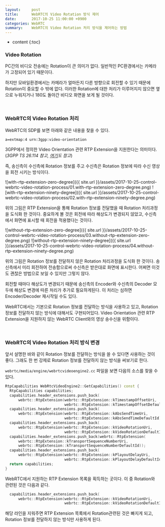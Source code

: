 ```yaml
---
layout:     post
title:      WebRTC의 Video Rotation 방식 제어
date:       2017-10-25 11:00:00 +0900
categories: WebRTC
summary:    WebRTC의 Video Rotation 처리 방식을 제어하는 방법
---
```


* content
{:toc}

### Video Rotation
PC간의 비디오 전송에는 Rotation이 큰 의미가 없다.
일반적인 PC환경에서는 카메라가 고정되어 있기 때문이다.

하지만 모바일환경에서는 카메라가 얼마든지 다른 방향으로 회전할 수 있기 때문에
Rotation이 중요할 수 밖에 없다. 이러한 Rotation에 대한 처리가 이루어지지 않으면
옆으로 누워지거나 180도 돌아간 비디오 화면을 보게 될 것이다.

<br>

### WebRTC의 Video Rotation 처리
WebRTC의 SDP를 보면 아래와 같은 내용을 찾을 수 있다.
```no-highlight
a=extmap:4 urn:3gpp:video-orientation
```

3GPP에서 정의한 Video Orientation 관련 RTP Extension을 지원한다는 의미이다.
(*3GPP TS 26.114 참고, [여기](https://www.ietf.org/mail-archive/web/rtcweb/current/msg08977.html)도 참고*)

즉, 송신측이 수신측에 Rotation 정보를 주고 수신측은 Rotation 정보에 따라
수신 영상을 회전 시키는 방식이다.

![with-rtp-extension-zero-degree]({{ site.url }}/assets/2017-10-25-control-webrtc-video-rotation-process/01.with-rtp-extension-zero-degree.png)
![with-rtp-extension-ninety-degree]({{ site.url }}/assets/2017-10-25-control-webrtc-video-rotation-process/02.with-rtp-extension-ninety-degree.png)

위의 그림은 RTP Extension을 통해 Rotation 정보를 전달했을 때
Rotation 처리과정을 도식화 한 것이다.
중요하게 볼 것은 회전에 따라 해상도가 변경되지 않았고,
수신측에서 화면에 표시할 때 회전을 적용했다는 것이다.

![without-rtp-extension-zero-degree]({{ site.url }}/assets/2017-10-25-control-webrtc-video-rotation-process/03.without-rtp-extension-zero-degree.png)
![without-rtp-extension-ninety-degree]({{ site.url }}/assets/2017-10-25-control-webrtc-video-rotation-process/04.without-rtp-extension-ninety-degree.png)

위의 그림은 Rotation 정보를 전달하지 않은
Rotation 처리과정을 도식화 한 것이다.
송신측에서 미리 회전하여 전송함으로써 수신측은 받은대로 화면에 표시한다.
어쩌면 이것도 괜찮은 방법으로 보일 수 있지만 그렇지 않다.

회전할 때마다 해상도가 변경되기 때문에
송신측의 Encoder와 수신측의 Decoder 모두에 해상도 변경에 따른 처리가
추가로 필요하게된다. 이 처리는 심하면 Encoder/Decoder 재시작일 수도 있다.

WebRTC에서는 기본으로 Rotation 정보를 전달하는 방식을 사용하고 있고,
Rotation 정보를 전달하지 않는 방식에 대해서도 구현되어있다.
Video Orientation 관련 RTP Extension을 지원하지 않는 WebRTC Client와의
영상 송수신을 위함이다.

<br>

### WebRTC의 Video Rotation 처리 방식 변경
앞서 설명한 바와 같이
Rotation 정보를 전달하는 방식을 쓸 수 있다면 사용하는 것이 좋다.
그래도 한 번 강제로 Rotation 정보를 전달하지 않는 방식을 써보기로 한다.

`webrtc/media/engine/webrtcvideoengine2.cc` 파일을 보면 다음의 소스를 찾을 수 있다.
```cpp
RtpCapabilities WebRtcVideoEngine2::GetCapabilities() const {
  RtpCapabilities capabilities;
  capabilities.header_extensions.push_back(
      webrtc::RtpExtension(webrtc::RtpExtension::kTimestampOffsetUri,
                           webrtc::RtpExtension::kTimestampOffsetDefaultId));
  capabilities.header_extensions.push_back(
      webrtc::RtpExtension(webrtc::RtpExtension::kAbsSendTimeUri,
                           webrtc::RtpExtension::kAbsSendTimeDefaultId));
  capabilities.header_extensions.push_back(
      webrtc::RtpExtension(webrtc::RtpExtension::kVideoRotationUri,
                           webrtc::RtpExtension::kVideoRotationDefaultId));
  capabilities.header_extensions.push_back(webrtc::RtpExtension(
      webrtc::RtpExtension::kTransportSequenceNumberUri,
      webrtc::RtpExtension::kTransportSequenceNumberDefaultId));
  capabilities.header_extensions.push_back(
      webrtc::RtpExtension(webrtc::RtpExtension::kPlayoutDelayUri,
                           webrtc::RtpExtension::kPlayoutDelayDefaultId));
  return capabilities;
}
```

WebRTC에서 지원하는 RTP Extension 목록을 획득하는 곳이다.
이 중 Rotation와 관련된 것은 다음과 같다.
```cpp
  capabilities.header_extensions.push_back(
      webrtc::RtpExtension(webrtc::RtpExtension::kVideoRotationUri,
                           webrtc::RtpExtension::kVideoRotationDefaultId));
```
해당 라인을 지워주면 RTP Extension 목록에서 Rotation관련된 것은 빠지게 되고,
Rotation 정보를 전달하지 않는 방식만 사용하게 된다.


